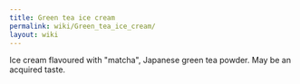 ```yaml
---
title: Green tea ice cream
permalink: wiki/Green_tea_ice_cream/
layout: wiki
---
```


Ice cream flavoured with "matcha", Japanese green tea powder. May be an
acquired taste.
